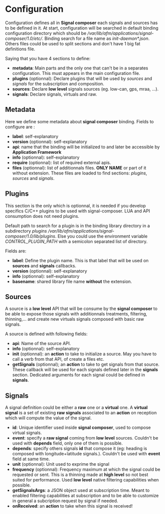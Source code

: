 # Configuration

Configuration defines all in **Signal composer** each signals and sources has to be defined in it.
At start, configuration will be searched in default binding configuration directory which should be
_/var/lib/afm/applications/signal-composer/1.0/etc/_. Binding search for a file name as _init-daemon*.json_. Others files could be used to split sections and don't have 1 big fat definitions file.

Saying that you have 4 sections to define:

- **metadata**: Main parts and the only one that can't be in a separates configuration. This must appears in the main configuration file.
- **plugins** (optionnal): Declare plugins that will be used by *sources* and *signals* for the subscription and composition.
- **sources**: Declare **low level** signals sources (eg. low-can, gps, mraa, ...).
- **signals**: Declare signals, virtuals and raw.

## Metadata

Here we define some metadata about **signal composer** binding. Fields to configure
are :

- **label**: self-explanatory
- **version** (optionnal): self-explanatory
- **api**: name that the binding will be initialized to and later be accessible by **Application Framework**
- **info** (optionnal): self-explanatory
- **require** (optionnal): list of required external apis.
- **files** (optionnal): list of additionnals files. **ONLY NAME** or part of it without extension. These
 files are loaded to find sections: *plugins*, *sources* and *signals*.

## Plugins

This section is the only which is optionnal, it is needed if you develop specifics C/C++ plugins
to be used with signal-composer. LUA and API consumption does not need plugins.

Default path to search for a plugin is in the binding library directory in a subdirectory _plugins_
_/var/lib/afm/applications/signal-composer/1.0/lib/plugins_. Else you could use the environment variable _CONTROL_PLUGIN_PATH_ with a semicolon separated list of
directory.

Fields are:

- **label**: Define the plugin name. This is that label that will be used on **sources** and
 **signals** callbacks.
- **version** (optionnal): self-explanatory
- **info** (optionnal): self-explanatory
- **basename**: shared library file name **without** the extension.

## Sources

A source is a **low level** API that will be consume by the **signal composer**
to be able to expose those signals with additionnals treatments, filtering,
thinning,... and create new virtuals signals composed with basic raw signals.

A source is defined with following fields:

- **api**: Name of the source API.
- **info** (optionnal): self-explanatory
- **init** (optionnal): an **action** to take to initialize a source. May you
 have  to call a verb from that API, of create a files etc.
- **getSignals** (optionnal); an **action** to take to get signals from that
 source. These callback will be used for each signals defined later in the **signals** section. Dedicated arguments for each signal could be defined in
 **signals**.

## Signals

A signal definition could be either a **raw** one or a **virtual** one. A
 **virtual signal** is a set of existing **raw signals** associated to an
 **action** on reception which will compute the value of the signal.

- **id**: Unique identifier used inside **signal composer**, used to compose
 virtual signals.
- **event**: specify a **raw signal** coming from **low level** sources.
 Couldn't be used with **depends** field, only one of them is possible.
- **depends**: specify others signals **id** that compose it (eg: heading is
 composed with longitude+latitude signals.). Couldn't be used with **event**
 field at same time.
- **unit** (optionnal): Unit used to exprime the signal
- **frequency** (optionnal): Frequency maximum at which the signal could be
 requested or sent. This is a thinning made at **high level** so not best
 suited for performance. Used **low level** native filtering capabilities when
 possible.
- **getSignalsArgs**: a JSON object used at subscription time. Meant to enabled
 filtering capabilities at subscription and to be able to customize in general
 a subcription request by signal if needed.
- **onReceived**: an **action** to take when this signal is received!
